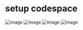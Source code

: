 # setup codespace

![image](https://github.com/user-attachments/assets/f71cb77c-e852-45d4-83d7-56f4e0492117)
![image](https://github.com/user-attachments/assets/111480ae-f5ab-4333-ac92-32b8d12e80cd)
![image](https://github.com/user-attachments/assets/c54b8599-4dd1-40a1-aedc-c8573badd074)
![image](https://github.com/user-attachments/assets/6abde114-8431-4bc9-9b49-df58518c16b1)
